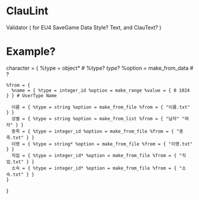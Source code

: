 # ClauLint
  Validator ( for EU4 SaveGame Data Style? Text, and ClauText? )

# Example?

  character = { 
    %type = object* # %type? $type$?
    %option = make_from_data # ? 

    %from = { 
      %name = { %type = integer_id %option = make_range %value = { 0 1024 } } # UserType Name

      이름 = { %type = string %option = make_from_file %from = { "이름.txt" } }
      성별 = { %type = string %option = make_from_list %from = { "남자" "여자" } }
      종족 = { %type = integer_id %option = make_from_file %from = { "종족.txt" } }
      이명 = { %type = string* %option = make_from_file %from = { "이명.txt" } }
      직업 = { %type = integer_id* %option = make_from_file %from = { "직업.txt" } }
      소속 = { %type = integer_id* %option = make_from_file %from = { "소속.txt" } }
    }
  }
  
  
